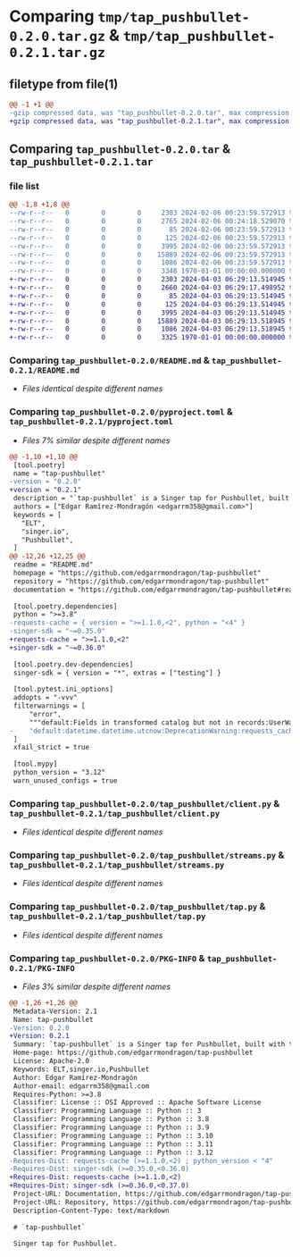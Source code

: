 # Comparing `tmp/tap_pushbullet-0.2.0.tar.gz` & `tmp/tap_pushbullet-0.2.1.tar.gz`

## filetype from file(1)

```diff
@@ -1 +1 @@
-gzip compressed data, was "tap_pushbullet-0.2.0.tar", max compression
+gzip compressed data, was "tap_pushbullet-0.2.1.tar", max compression
```

## Comparing `tap_pushbullet-0.2.0.tar` & `tap_pushbullet-0.2.1.tar`

### file list

```diff
@@ -1,8 +1,8 @@
--rw-r--r--   0        0        0     2303 2024-02-06 00:23:59.572913 tap_pushbullet-0.2.0/README.md
--rw-r--r--   0        0        0     2765 2024-02-06 00:24:18.529070 tap_pushbullet-0.2.0/pyproject.toml
--rw-r--r--   0        0        0       85 2024-02-06 00:23:59.572913 tap_pushbullet-0.2.0/tap_pushbullet/__init__.py
--rw-r--r--   0        0        0      125 2024-02-06 00:23:59.572913 tap_pushbullet-0.2.0/tap_pushbullet/__main__.py
--rw-r--r--   0        0        0     3995 2024-02-06 00:23:59.572913 tap_pushbullet-0.2.0/tap_pushbullet/client.py
--rw-r--r--   0        0        0    15889 2024-02-06 00:23:59.572913 tap_pushbullet-0.2.0/tap_pushbullet/streams.py
--rw-r--r--   0        0        0     1086 2024-02-06 00:23:59.572913 tap_pushbullet-0.2.0/tap_pushbullet/tap.py
--rw-r--r--   0        0        0     3348 1970-01-01 00:00:00.000000 tap_pushbullet-0.2.0/PKG-INFO
+-rw-r--r--   0        0        0     2303 2024-04-03 06:29:13.514945 tap_pushbullet-0.2.1/README.md
+-rw-r--r--   0        0        0     2660 2024-04-03 06:29:17.498952 tap_pushbullet-0.2.1/pyproject.toml
+-rw-r--r--   0        0        0       85 2024-04-03 06:29:13.514945 tap_pushbullet-0.2.1/tap_pushbullet/__init__.py
+-rw-r--r--   0        0        0      125 2024-04-03 06:29:13.514945 tap_pushbullet-0.2.1/tap_pushbullet/__main__.py
+-rw-r--r--   0        0        0     3995 2024-04-03 06:29:13.514945 tap_pushbullet-0.2.1/tap_pushbullet/client.py
+-rw-r--r--   0        0        0    15889 2024-04-03 06:29:13.518945 tap_pushbullet-0.2.1/tap_pushbullet/streams.py
+-rw-r--r--   0        0        0     1086 2024-04-03 06:29:13.518945 tap_pushbullet-0.2.1/tap_pushbullet/tap.py
+-rw-r--r--   0        0        0     3325 1970-01-01 00:00:00.000000 tap_pushbullet-0.2.1/PKG-INFO
```

### Comparing `tap_pushbullet-0.2.0/README.md` & `tap_pushbullet-0.2.1/README.md`

 * *Files identical despite different names*

### Comparing `tap_pushbullet-0.2.0/pyproject.toml` & `tap_pushbullet-0.2.1/pyproject.toml`

 * *Files 7% similar despite different names*

```diff
@@ -1,10 +1,10 @@
 [tool.poetry]
 name = "tap-pushbullet"
-version = "0.2.0"
+version = "0.2.1"
 description = "`tap-pushbullet` is a Singer tap for Pushbullet, built with the Meltano SDK for Singer Taps."
 authors = ["Edgar Ramírez-Mondragón <edgarrm358@gmail.com>"]
 keywords = [
   "ELT",
   "singer.io",
   "Pushbullet",
 ]
@@ -12,26 +12,25 @@
 readme = "README.md"
 homepage = "https://github.com/edgarrmondragon/tap-pushbullet"
 repository = "https://github.com/edgarrmondragon/tap-pushbullet"
 documentation = "https://github.com/edgarrmondragon/tap-pushbullet#readme"
 
 [tool.poetry.dependencies]
 python = ">=3.8"
-requests-cache = { version = ">=1.1.0,<2", python = "<4" }
-singer-sdk = "~=0.35.0"
+requests-cache = ">=1.1.0,<2"
+singer-sdk = "~=0.36.0"
 
 [tool.poetry.dev-dependencies]
 singer-sdk = { version = "*", extras = ["testing"] }
 
 [tool.pytest.ini_options]
 addopts = "-vvv"
 filterwarnings = [
     "error",
     """default:Fields in transformed catalog but not in records:UserWarning""",
-    "default:datetime.datetime.utcnow:DeprecationWarning:requests_cache.*",
 ]
 xfail_strict = true
 
 [tool.mypy]
 python_version = "3.12"
 warn_unused_configs = true
```

### Comparing `tap_pushbullet-0.2.0/tap_pushbullet/client.py` & `tap_pushbullet-0.2.1/tap_pushbullet/client.py`

 * *Files identical despite different names*

### Comparing `tap_pushbullet-0.2.0/tap_pushbullet/streams.py` & `tap_pushbullet-0.2.1/tap_pushbullet/streams.py`

 * *Files identical despite different names*

### Comparing `tap_pushbullet-0.2.0/tap_pushbullet/tap.py` & `tap_pushbullet-0.2.1/tap_pushbullet/tap.py`

 * *Files identical despite different names*

### Comparing `tap_pushbullet-0.2.0/PKG-INFO` & `tap_pushbullet-0.2.1/PKG-INFO`

 * *Files 3% similar despite different names*

```diff
@@ -1,26 +1,26 @@
 Metadata-Version: 2.1
 Name: tap-pushbullet
-Version: 0.2.0
+Version: 0.2.1
 Summary: `tap-pushbullet` is a Singer tap for Pushbullet, built with the Meltano SDK for Singer Taps.
 Home-page: https://github.com/edgarrmondragon/tap-pushbullet
 License: Apache-2.0
 Keywords: ELT,singer.io,Pushbullet
 Author: Edgar Ramírez-Mondragón
 Author-email: edgarrm358@gmail.com
 Requires-Python: >=3.8
 Classifier: License :: OSI Approved :: Apache Software License
 Classifier: Programming Language :: Python :: 3
 Classifier: Programming Language :: Python :: 3.8
 Classifier: Programming Language :: Python :: 3.9
 Classifier: Programming Language :: Python :: 3.10
 Classifier: Programming Language :: Python :: 3.11
 Classifier: Programming Language :: Python :: 3.12
-Requires-Dist: requests-cache (>=1.1.0,<2) ; python_version < "4"
-Requires-Dist: singer-sdk (>=0.35.0,<0.36.0)
+Requires-Dist: requests-cache (>=1.1.0,<2)
+Requires-Dist: singer-sdk (>=0.36.0,<0.37.0)
 Project-URL: Documentation, https://github.com/edgarrmondragon/tap-pushbullet#readme
 Project-URL: Repository, https://github.com/edgarrmondragon/tap-pushbullet
 Description-Content-Type: text/markdown
 
 # `tap-pushbullet`
 
 Singer tap for Pushbullet.
```

